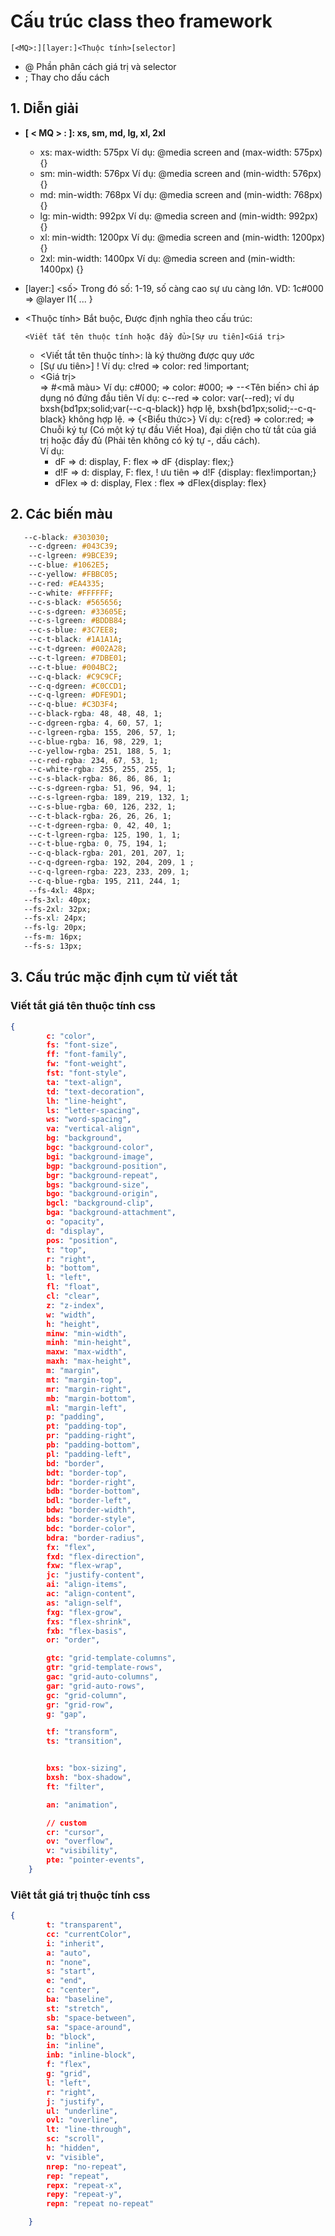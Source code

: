 
# Cấu trúc class theo framework
```text
[<MQ>:][layer:]<Thuộc tính>[selector]
```
- @ Phần phân cách giá trị và selector
- ; Thay cho dấu cách

## 1. Diễn giải
-  **[ < MQ > : ]: xs, sm, md, lg, xl, 2xl**
	  + xs: max-width: 575px Ví dụ: @media screen and (max-width: 575px) {}
	  + sm: min-width: 576px Ví dụ: @media screen and (min-width: 576px) {}
	  + md: min-width: 768px Ví dụ: @media screen and (min-width: 768px) {}
	  + lg: min-width: 992px Ví dụ: @media screen and (min-width: 992px) {}
	  + xl: min-width: 1200px Ví dụ: @media screen and (min-width: 1200px) {}
	  + 2xl: min-width: 1400px Ví dụ: @media screen and (min-width: 1400px) {}

-  [layer:] <số> Trong đó số: 1-19, số càng cao sự ưu càng lớn. VD: 1c#000 => @layer l1{ ... }

-  <Thuộc tính> Bắt buộc, Được định nghĩa theo cấu trúc:    

    ```text
    <Viết tắt tên thuộc tính hoặc đầy đủ>[Sự ưu tiên]<Giá trị>
    ```
	+  <Viết tắt tên thuộc tính>: là ký  thường được quy ước 
	+ [Sự ưu tiên>] ! Ví dụ: c!red => color: red !important;
	+ <Giá trị>    
		=> #<mã màu>    Ví dụ: c#000; => color: #000;
		=> --<Tên biến> chỉ áp dụng nó đứng đầu tiên   Ví dụ: c--red => color: var(--red);  ví dụ bxsh{bd1px;solid;var(--c-q-black)} hợp lệ, bxsh{bd1px;solid;--c-q-black} không hợp lệ.
		=> {<Biểu thức>}    Ví dụ: c{red} => color:red; 
		=> Chuỗi ký tự (Có một ký tự đầu Viết Hoa), đại diện cho từ tắt của giá trị hoặc đầy đủ (Phải tên không có ký tự -, dấu cách).      
		Ví dụ:    
		 - dF => d: display, F: flex => dF {display: flex;}
		 - d!F => d: display, F: flex, ! ưu tiên => d!F {display: flex!importan;}
		 - dFlex => d: display, Flex : flex => dFlex{display: flex}

## 2. Các biến màu

```css
   --c-black: #303030;
    --c-dgreen: #043C39;
    --c-lgreen: #9BCE39;
    --c-blue: #1062E5;
    --c-yellow: #FBBC05;
    --c-red: #EA4335;
    --c-white: #FFFFFF;
    --c-s-black: #565656;
    --c-s-dgreen: #33605E;
    --c-s-lgreen: #BDDB84;
    --c-s-blue: #3C7EE8;
    --c-t-black: #1A1A1A;
    --c-t-dgreen: #002A28;
    --c-t-lgreen: #7DBE01;
    --c-t-blue: #004BC2;
    --c-q-black: #C9C9CF;
    --c-q-dgreen: #C0CCD1;
    --c-q-lgreen: #DFE9D1;
    --c-q-blue: #C3D3F4;
    --c-black-rgba: 48, 48, 48, 1;
    --c-dgreen-rgba: 4, 60, 57, 1;
    --c-lgreen-rgba: 155, 206, 57, 1;
    --c-blue-rgba: 16, 98, 229, 1;
    --c-yellow-rgba: 251, 188, 5, 1;
    --c-red-rgba: 234, 67, 53, 1;
    --c-white-rgba: 255, 255, 255, 1;
    --c-s-black-rgba: 86, 86, 86, 1;
    --c-s-dgreen-rgba: 51, 96, 94, 1;
    --c-s-lgreen-rgba: 189, 219, 132, 1;
    --c-s-blue-rgba: 60, 126, 232, 1;
    --c-t-black-rgba: 26, 26, 26, 1;
    --c-t-dgreen-rgba: 0, 42, 40, 1;
    --c-t-lgreen-rgba: 125, 190, 1, 1;
    --c-t-blue-rgba: 0, 75, 194, 1;
    --c-q-black-rgba: 201, 201, 207, 1;
    --c-q-dgreen-rgba: 192, 204, 209, 1 ;
    --c-q-lgreen-rgba: 223, 233, 209, 1;
    --c-q-blue-rgba: 195, 211, 244, 1;
    --fs-4xl: 48px;
   --fs-3xl: 40px;
   --fs-2xl: 32px;
   --fs-xl: 24px;
   --fs-lg: 20px;
   --fs-m: 16px;
   --fs-s: 13px;

```
## 3. Cấu trúc mặc định cụm từ viết tắt
### Viết tắt giá tên thuộc tính css
```json
{
        c: "color",
        fs: "font-size",
        ff: "font-family",
        fw: "font-weight",
        fst: "font-style",
        ta: "text-align",
        td: "text-decoration",
        lh: "line-height",
        ls: "letter-spacing",
        ws: "word-spacing",
        va: "vertical-align",
        bg: "background",
        bgc: "background-color",
        bgi: "background-image",
        bgp: "background-position",
        bgr: "background-repeat",
        bgs: "background-size",
        bgo: "background-origin",
        bgcl: "background-clip",
        bga: "background-attachment",
        o: "opacity",
        d: "display",
        pos: "position",
        t: "top",
        r: "right",
        b: "bottom",
        l: "left",
        fl: "float",
        cl: "clear",
        z: "z-index",
        w: "width",
        h: "height",
        minw: "min-width",
        minh: "min-height",
        maxw: "max-width",
        maxh: "max-height",
        m: "margin",
        mt: "margin-top",
        mr: "margin-right",
        mb: "margin-bottom",
        ml: "margin-left",
        p: "padding",
        pt: "padding-top",
        pr: "padding-right",
        pb: "padding-bottom",
        pl: "padding-left",
        bd: "border",
        bdt: "border-top",
        bdr: "border-right",
        bdb: "border-bottom",
        bdl: "border-left",
        bdw: "border-width",
        bds: "border-style",
        bdc: "border-color",
        bdra: "border-radius",
        fx: "flex",
        fxd: "flex-direction",
        fxw: "flex-wrap",
        jc: "justify-content",
        ai: "align-items",
        ac: "align-content",
        as: "align-self",
        fxg: "flex-grow",
        fxs: "flex-shrink",
        fxb: "flex-basis",
        or: "order",

        gtc: "grid-template-columns",
        gtr: "grid-template-rows",
        gac: "grid-auto-columns",
        gar: "grid-auto-rows",
        gc: "grid-column",
        gr: "grid-row",
        g: "gap",

        tf: "transform",
        ts: "transition",


        bxs: "box-sizing",
        bxsh: "box-shadow",
        ft: "filter",

        an: "animation",

        // custom
        cr: "cursor",
        ov: "overflow",
        v: "visibility",
        pte: "pointer-events",
    }

```

### Viêt tắt giá trị thuộc tính css
```json
{
        t: "transparent",
        cc: "currentColor",
        i: "inherit",
        a: "auto",
        n: "none",
        s: "start",
        e: "end",
        c: "center",
        ba: "baseline",
        st: "stretch",
        sb: "space-between",
        sa: "space-around",
        b: "block",
        in: "inline",
        inb: "inline-block",
        f: "flex",
        g: "grid",
        l: "left",
        r: "right",
        j: "justify",
        ul: "underline",
        ovl: "overline",
        lt: "line-through",
        sc: "scroll",
        h: "hidden",
        v: "visible",
        nrep: "no-repeat",
        rep: "repeat",
        repx: "repeat-x",
        repy: "repeat-y",
        repn: "repeat no-repeat"

    }
```
